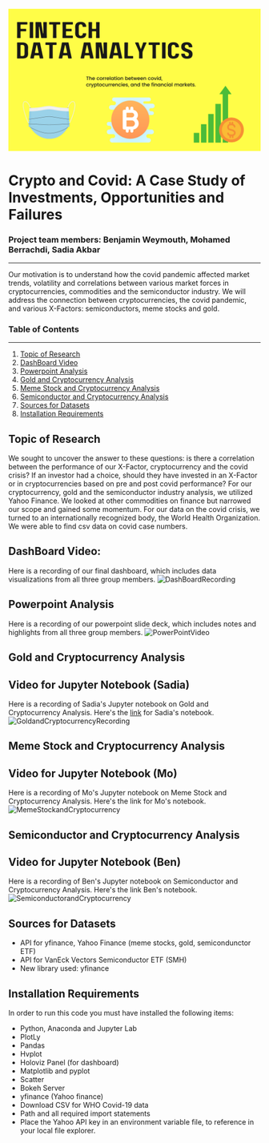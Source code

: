 ![ProjectLogo](/Resources/groupprojectlogo.png)
# Crypto and Covid: A Case Study of Investments, Opportunities and Failures 

### Project team members: Benjamin Weymouth, Mohamed Berrachdi, Sadia Akbar ###
-----------------------------
Our motivation is to understand how the covid pandemic affected market trends, volatility and correlations between various market forces in cryptocurrencies, commodities and the semiconductor industry. We will address the connection between cryptocurrencies, the covid pandemic, and various X-Factors: semiconductors, meme stocks and gold. 


### Table of Contents ### 
-----------------------------
1. [Topic of Research](#topic-of-research) 
1. [DashBoard Video](#dashboard-video) 
1. [Powerpoint Analysis](#powerpoint-analysis) 
1. [Gold and Cryptocurrency Analysis](#Gold-and-Cryptocurrency-Analysis) 
1. [Meme Stock and Cryptocurrency Analysis](#Meme-Stock-and-Cryptocurrency-Analysis) 
1. [Semiconductor and Cryptocurrency Analysis](#Semiconductor-and-Cryptocurrency-Analysis) 
1. [Sources for Datasets](#Sources-for-Datasets) 
1. [Installation Requirements](#Installation-Requirements) 
 
## Topic of Research

We sought to uncover the answer to these questions: is there a correlation between the performance of our X-Factor, cryptocurrency and the covid crisis? 
If an investor had a choice, should they have invested in an X-Factor or in cryptocurrencies based on pre and post covid performance? For our cryptocurrency, gold and the semiconductor industry analysis, we utilized Yahoo Finance. We looked at other commodities on finance but narrowed our scope and gained some momentum. For our data on the covid crisis, we turned to an internationally recognized body, the World Health Organization. We were able to find csv data on covid case numbers. 

## DashBoard Video:  

Here is a recording of our final dashboard, which includes data visualizations from all three group members. 
![DashBoardRecording](https://github.com/benjaminweymouth/fintech-project1-data-analysis/blob/main/Resources/DashboardGroupVideo.gif)

## Powerpoint Analysis
Here is a recording of our powerpoint slide deck, which includes notes and highlights from all three group members. 
![PowerPointVideo](https://github.com/benjaminweymouth/fintech-project1-data-analysis/blob/main/Resources/PowerPointGroupVideo.gif)

## Gold and Cryptocurrency Analysis
## Video for Jupyter Notebook (Sadia) 
Here is a recording of Sadia's Jupyter notebook on Gold and Cryptocurrency Analysis. Here's the [link](https://github.com/benjaminweymouth/fintech-project1-data-analysis/blob/main/Python%20Code/DataAnalysis1_Sadia-Final.ipynb) for Sadia's notebook. 
![GoldandCryptocurrencyRecording](https://github.com/benjaminweymouth/fintech-project1-data-analysis/blob/main/Resources/Sadia_analysis_video.gif)

## Meme Stock and Cryptocurrency Analysis
## Video for Jupyter Notebook (Mo)  
Here is a recording of Mo's Jupyter notebook on Meme Stock and Cryptocurrency Analysis. Here's the link for Mo's notebook. 
![MemeStockandCryptocurrency](https://github.com/benjaminweymouth/fintech-project1-data-analysis/blob/main/Resources/DashboardGroupVideo.gif)

## Semiconductor and Cryptocurrency Analysis  
## Video for Jupyter Notebook (Ben) 
Here is a recording of Ben's Jupyter notebook on Semiconductor and Cryptocurrency Analysis. Here's the link Ben's notebook. 
![SemiconductorandCryptocurrency](https://github.com/benjaminweymouth/fintech-project1-data-analysis/blob/main/Resources/DashboardGroupVideo.gif)

## Sources for Datasets
* API for yfinance, Yahoo Finance (meme stocks, gold, semicondunctor ETF) 
* API  for VanEck Vectors Semiconductor ETF (SMH)
* New library used: yfinance 

## Installation Requirements

In order to run this code you must have installed the following items: 

* Python, Anaconda and Jupyter Lab
* PlotLy
* Pandas 
* Hvplot 
* Holoviz Panel (for dashboard) 
* Matplotlib and pyplot
* Scatter
* Bokeh Server
* yfinance (Yahoo finance) 
* Download CSV for WHO Covid-19 data 
* Path and all required import statements 
* Place the Yahoo API key in an environment variable file, to reference in your local file explorer. 

